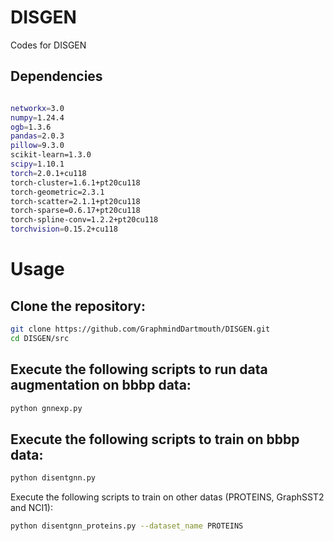 # DISGEN
Codes for DISGEN

## Dependencies

```bash

networkx=3.0
numpy=1.24.4
ogb=1.3.6
pandas=2.0.3
pillow=9.3.0
scikit-learn=1.3.0
scipy=1.10.1
torch=2.0.1+cu118
torch-cluster=1.6.1+pt20cu118
torch-geometric=2.3.1
torch-scatter=2.1.1+pt20cu118
torch-sparse=0.6.17+pt20cu118
torch-spline-conv=1.2.2+pt20cu118
torchvision=0.15.2+cu118
```



# Usage
## Clone the repository:

```bash
git clone https://github.com/GraphmindDartmouth/DISGEN.git
cd DISGEN/src
```


## Execute the following scripts to run data augmentation on bbbp data:

```bash
python gnnexp.py
```

## Execute the following scripts to train on bbbp data:

```bash
python disentgnn.py
```

Execute the following scripts to train on other datas (PROTEINS, GraphSST2 and NCI1):
```bash
python disentgnn_proteins.py --dataset_name PROTEINS
```

